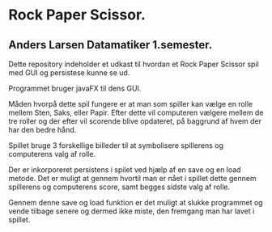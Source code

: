 # Rock Paper Scissor. 
## Anders Larsen Datamatiker 1.semester.  
Dette repository indeholder et udkast til hvordan et Rock Paper Scissor spil med GUI og persistese kunne se ud.

Programmet bruger javaFX til dens GUI.

Måden hvorpå dette spil fungere er at man som spiller kan vælge en rolle mellem Sten, Saks, eller Papir. 
Efter dette vil computeren vælgere mellem de tre roller og der efter vil scorende blive opdateret, 
på baggrund af hvem der har den bedre hånd.

Spillet bruge 3 forskellige billeder til at symbolisere spillerens og computerens valg af rolle.

Der er inkorporeret persistens i spilet ved hjælp af en save og en load metode. 
Det er muligt at gennem hvortil man er nået i spillet dette gennem spillerens og computerens score, 
samt begges sidste valg af rolle.

Gennem denne save og load funktion er det muligt at slukke programmet og vende tilbage senere og dermed ikke miste, 
den fremgang man har lavet i spillet. 

  
  
  

